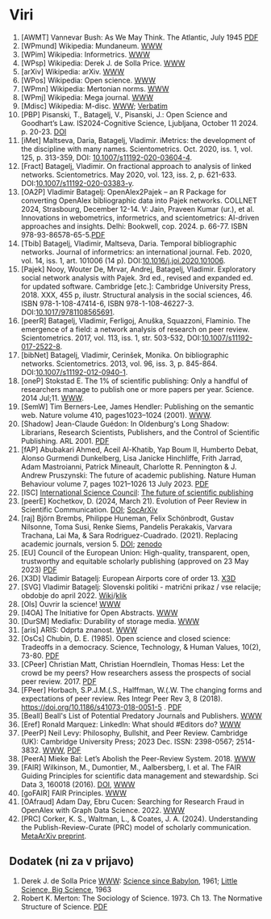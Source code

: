 # Viri

  1. [AWMT] Vannevar Bush: As We May Think. The Atlantic, July 1945 [PDF](https://cdn.theatlantic.com/media/archives/1945/07/176-1/132407932.pdf)
  2. [WPmund] Wikipedia: Mundaneum. [WWW](https://en.wikipedia.org/wiki/Mundaneum)
  3. [WPim] Wikipedia: Informetrics. [WWW](https://en.wikipedia.org/wiki/Informetrics)
  4. [WPsp] Wikipedia: Derek J. de Solla Price. [WWW](https://en.wikipedia.org/wiki/Derek_J._de_Solla_Price)
  5. [arXiv] Wikipedia: arXiv. [WWW](https://en.wikipedia.org/wiki/ArXiv)
  6. [WPos] Wikipedia: Open science. [WWW](https://en.wikipedia.org/wiki/Open_science)
  7. [WPmn] Wikipedia: Mertonian norms. [WWW](https://en.wikipedia.org/wiki/Mertonian_norms)
  8. [WPmj] Wikipedia: Mega journal. [WWW](https://en.wikipedia.org/wiki/Mega_journal)  
  9. [Mdisc] Wikipedia: M-disc. [WWW](https://en.wikipedia.org/wiki/M-DISC); [Verbatim](https://www.verbatim.com/subcat/optical-media/m-disc/)
  10. [PBP] Pisanski, T., Batagelj, V., Pisanski, J.: Open Science and Goodhart’s Law. IS2024-Cognitive Science, Ljubljana, October 11 2024. p. 20-23. [DOI](https://doi.org/10.70314/is.2024.cog.4)
  11. [iMet] Maltseva, Daria, Batagelj, Vladimir. iMetrics: the development of the discipline with many names. Scientometrics. Oct. 2020, iss. 1, vol. 125, p. 313-359,  DOI: [10.1007/s11192-020-03604-4](https://link.springer.com/article/10.1007/s11192-020-03604-4).
  12. [Fract] Batagelj, Vladimir. On fractional approach to analysis of linked networks. Scientometrics. May 2020, vol. 123, iss. 2, p. 621-633.  DOI:[10.1007/s11192-020-03383-y](https://link.springer.com/article/10.1007/s11192-020-03383-y).
  13. [OA2P] Vladimir Batagelj: OpenAlex2Pajek – an R Package for converting OpenAlex bibliographic data into Pajek networks.  COLLNET 2024, Strasbourg, December 12-14. V: Jain, Praveen Kumar (ur.), et al. Innovations in webometrics, informetrics, and scientometrics: AI-driven approaches and insights. Delhi: Bookwell, cop. 2024. p. 66-77. ISBN 978-93-86578-65-5.[PDF](https://github.com/bavla/OpenAlex/blob/main/docs/WorldCoAu.pdf)
  14. [Tbib] Batagelj, Vladimir, Maltseva, Daria. Temporal bibliographic networks. Journal of informetrics: an international journal. Feb. 2020, vol. 14, iss. 1, art. 101006 (14 p). DOI:[10.1016/j.joi.2020.101006](https://doi.org/10.1016/j.joi.2020.101006).
  15. [Pajek] Nooy, Wouter De, Mrvar, Andrej, Batagelj, Vladimir. Exploratory social network analysis with Pajek. 3rd ed., revised and expanded ed. for updated software. Cambridge [etc.]: Cambridge University Press, 2018. XXX, 455 p, ilustr. Structural analysis in the social sciences, 46. ISBN 978-1-108-47414-6, ISBN 978-1-108-46227-3. DOI:[10.1017/9781108565691](http://dx.doi.org/10.1017/9781108565691).
  16. [peerR] Batagelj, Vladimir, Ferligoj, Anuška, Squazzoni, Flaminio. The emergence of a field: a network analysis of research on peer review. Scientometrics. 2017, vol. 113, iss. 1, str. 503-532, DOI:[10.1007/s11192-017-2522-8](http://dx.doi.org/10.1007/s11192-017-2522-8).
  17. [bibNet] Batagelj, Vladimir, Cerinšek, Monika. On bibliographic networks. Scientometrics. 2013, vol. 96, iss. 3, p. 845-864. DOI:[10.1007/s11192-012-0940-1](http://dx.doi.org/10.1007/s11192-012-0940-1).
  18. [oneP] Stokstad E. The 1% of scientific publishing: Only a handful of researchers manage to publish one or more papers per year. Science. 2014 Jul;11. [WWW](https://www.science.org/content/article/1-scientific-publishing).
  19. [SemW] Tim Berners-Lee, James Hendler: Publishing on the semantic web. Nature volume 410, pages1023–1024 (2001). [WWW](https://www.nature.com/articles/35074206).
  20. [Shadow] Jean-Claude Guédon: In Oldenburg's Long Shadow: Librarians, Research Scientists, Publishers, and the Control of Scientific Publishing. ARL 2001. [PDF](https://www.arl.org/wp-content/uploads/2001/12/in-oldenburgs-long-shadow.pdf)
  21. [fAP] Abubakari Ahmed, Aceil Al-Khatib, Yap Boum II, Humberto Debat, Alonso Gurmendi Dunkelberg, Lisa Janicke Hinchliffe, Frith Jarrad, Adam Mastroianni, Patrick Mineault, Charlotte R. Pennington & J. Andrew Pruszynski: The future of academic publishing. Nature Human Behaviour volume 7, pages 1021–1026 13 July 2023. [PDF](http://wavelets.ens.fr/OPEN_SCIENCE/ABOUT_OPEN_ACCESS/ARTICLES/2023_07_13_Nature_The_future_of_academic_publishing.pdf)
  22. [ISC] [International Science Council](https://council.science/): [The future of scientific publishing](https://council.science/our-work/why-scientific-publishing-matters/)
  23. [peerE] Kochetkov, D. (2024, March 21). Evolution of Peer Review in Scientific Communication. [DOI](https://doi.org/10.31235/osf.io/b2ra3); [SocArXiv](https://osf.io/preprints/socarxiv/b2ra3)
  24. [raj] Björn Brembs, Philippe Huneman, Felix Schönbrodt, Gustav Nilsonne, Toma Susi, Renke Siems, Pandelis Perakakis, Varvara Trachana, Lai Ma, & Sara Rodriguez-Cuadrado. (2021). Replacing academic journals, version 5. [DOI](https://doi.org/10.5281/zenodo.7974116); [zenodo](https://zenodo.org/records/7974116)
  25. [EU] Council of the European Union: High-quality, transparent, open, trustworthy and equitable scholarly publishing (approved on 23 May 2023) [PDF](https://data.consilium.europa.eu/doc/document/ST-9616-2023-INIT/en/pdf)
  26. [X3D] Vladimir Batagelj: European Airports core of order 13. [X3D](http://vladowiki.fmf.uni-lj.si/doku.php?id=vlado:work:2m:mwn:x3d:aircoref)
  27. [SVG] Vladimir Batagelj: Slovenski politiki - matrični prikaz / vse relacije; obdobje do april 2022. [Wiki](https://github.com/bavla/TQ/tree/master/trajectories/Feb24#matri%C4%8Dni-prikaz--vse-relacije-obdobje-do-april-2022)/[klik](https://raw.githubusercontent.com/bavla/TQ/master/trajectories/Feb24/matrix22b.svg?sanitize=true)
  28. [Ols] Ouvrir la science! [WWW](https://www.ouvrirlascience.fr/home/)
  29. [I4OA] The Initiative for Open Abstracts. [WWW](https://i4oa.org/)
  30. [DurSM] Mediafix: Durability of storage media. [WWW](https://mediafix.co.uk/durability-of-storage-media)
  31. [aris] ARIS: Odprta znanost. [WWW](https://www.aris-rs.si/sl/dostop/predstavitev.asp)
  32. [OsCs] Chubin, D. E. (1985). Open science and closed science: Tradeoffs in a democracy. Science, Technology, & Human Values, 10(2), 73-80. [PDF](https://www.jstor.org/stable/pdf/689511.pdf)
  33. [CPeer] Christian Matt, Christian Hoerndlein, Thomas Hess: Let the crowd be my peers? How researchers assess the prospects of social peer review. 2017. [PDF](https://link.springer.com/article/10.1007/s12525-017-0247-4?fromPaywallRec=false)
  34. [FPeer] Horbach, S.P.J.M.(.S., Halffman, W.(.W. The changing forms and expectations of peer review. Res Integr Peer Rev 3, 8 (2018). https://doi.org/10.1186/s41073-018-0051-5 . [PDF](https://link.springer.com/article/10.1186/s41073-018-0051-5?fromPaywallRec=false)
  35. [Beall] Beall's List of Potential Predatory Journals and Publishers. [WWW](https://beallslist.net/)
  36. [Eref] Ronald Marquez: LinkedIn: What should #Editors do? [WWW](https://www.linkedin.com/posts/ronaldjmarquez_editors-activity-7261153839947419650-6wYA/)
  37. [PeerP] Neil Levy: Philosophy, Bullshit, and Peer Review. Cambridge (UK): Cambridge University Press; 2023 Dec. ISSN: 2398-0567; 2514-3832. [WWW](https://www.ncbi.nlm.nih.gov/books/NBK598245/), [PDF](https://www.ncbi.nlm.nih.gov/books/n/wt606122/pdf/)
  38. [PeerA] Mieke Bal: Let’s Abolish the Peer-Review System. 2018. [WWW](https://mediatheoryjournal.org/2018/09/03/mieke-bal-lets-abolish-the-peer-review-system/comment-page-1/)
  39. [FAIR] Wilkinson, M., Dumontier, M., Aalbersberg, I. et al. The FAIR Guiding Principles for scientific data management and stewardship. Sci Data 3, 160018 (2016). [DOI](https://doi.org/10.1038/sdata.2016.18), [WWW](https://www.nature.com/articles/sdata201618)
  40. [goFAIR] FAIR Principles. [WWW](https://www.go-fair.org/fair-principles/)
  41. [OAfraud] Adam Day, Ebru Cucen: Searching for Research Fraud in OpenAlex with Graph Data Science. 2022. [WWW](https://www.classcentral.com/course/youtube-searching-for-research-fraud-in-openalex-with-graph-data-science-adam-day-ebru-cucen-yow-2022-204262)
  42. [PRC] Corker, K. S., Waltman, L., & Coates, J. A. (2024). Understanding the Publish-Review-Curate (PRC) model of scholarly communication.
[MetaArXiv preprint](https://osf.io/preprints/metaarxiv/h7swt).













## Dodatek (ni za v prijavo)

   1. Derek J. de Solla Price [WWW](http://derekdesollaprice.org/): [Science since Babylon](http://derekdesollaprice.org/wp-content/uploads/2015/10/Science-Since-Babylon-opt.pdf), 1961; [Little Science, Big Science](https://www.andreasaltelli.eu/file/repository/Little_science_big_science_and_beyond.pdf), 1963
   2. Robert K. Merton: The Sociology of Science. 1973. Ch 13. The Normative Structure of Science. [PDF](https://law.unimelb.edu.au/__data/assets/pdf_file/0005/3609203/1c-Merton-The-Normative-Structure-of-Science.pdf)



 



  

